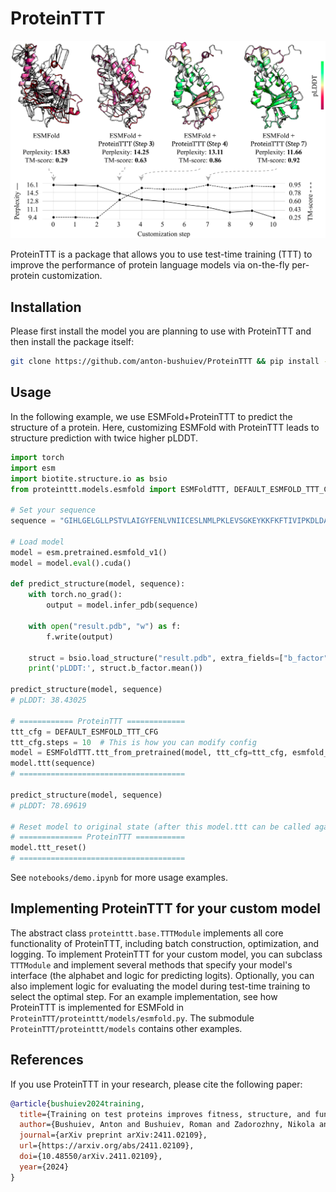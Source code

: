 # ProteinTTT

<p align="center">
  <img src="assets/cameo_folding_example.png" width="800" alt="Example of TTT applied to protein folding">
</p>

ProteinTTT is a package that allows you to use test-time training (TTT) to improve the performance of protein language models via on-the-fly per-protein customization.

## Installation

Please first install the model you are planning to use with ProteinTTT and then install the package itself:

```bash
git clone https://github.com/anton-bushuiev/ProteinTTT && pip install -e ProteinTTT
```

## Usage

In the following example, we use ESMFold+ProteinTTT to predict the structure of a protein. Here, customizing ESMFold with ProteinTTT leads to structure prediction with twice higher pLDDT.

```python
import torch
import esm
import biotite.structure.io as bsio
from proteinttt.models.esmfold import ESMFoldTTT, DEFAULT_ESMFOLD_TTT_CFG

# Set your sequence
sequence = "GIHLGELGLLPSTVLAIGYFENLVNIICESLNMLPKLEVSGKEYKKFKFTIVIPKDLDANIKKRAKIYFKQKSLIEIEIPTSSRNYPIHIQFDENSTDDILHLYDMPTTIGGIDKAIEMFMRKGHIGKTDQQKLLEERELRNFKTTLENLIATDAFAKEMVEVIIEE"

# Load model
model = esm.pretrained.esmfold_v1()
model = model.eval().cuda()

def predict_structure(model, sequence):
    with torch.no_grad():
        output = model.infer_pdb(sequence)

    with open("result.pdb", "w") as f:
        f.write(output)

    struct = bsio.load_structure("result.pdb", extra_fields=["b_factor"])
    print('pLDDT:', struct.b_factor.mean())

predict_structure(model, sequence)
# pLDDT: 38.43025

# ============ ProteinTTT =============
ttt_cfg = DEFAULT_ESMFOLD_TTT_CFG
ttt_cfg.steps = 10  # This is how you can modify config
model = ESMFoldTTT.ttt_from_pretrained(model, ttt_cfg=ttt_cfg, esmfold_config=model.cfg)
model.ttt(sequence)
# =====================================

predict_structure(model, sequence)
# pLDDT: 78.69619

# Reset model to original state (after this model.ttt can be called again on another protein)
# ============== ProteinTTT ===========
model.ttt_reset()
# =====================================
```

See `notebooks/demo.ipynb` for more usage examples.

## Implementing ProteinTTT for your custom model

The abstract class `proteinttt.base.TTTModule` implements all core functionality of ProteinTTT, including batch construction, optimization, and logging. To implement ProteinTTT for your custom model, you can subclass `TTTModule` and implement several methods that specify your model's interface (the alphabet and logic for predicting logits). Optionally, you can also implement logic for evaluating the model during test-time training to select the optimal step. For an example implementation, see how ProteinTTT is implemented for ESMFold in `ProteinTTT/proteinttt/models/esmfold.py`. The submodule `ProteinTTT/proteinttt/models` contains other examples.

## References

If you use ProteinTTT in your research, please cite the following paper:

```bibtex
@article{bushuiev2024training,
  title={Training on test proteins improves fitness, structure, and function prediction},
  author={Bushuiev, Anton and Bushuiev, Roman and Zadorozhny, Nikola and Samusevich, Raman and St{\"a}rk, Hannes and Sedlar, Jiri and Pluskal, Tom{\'a}{\v{s}} and Sivic, Josef},
  journal={arXiv preprint arXiv:2411.02109},
  url={https://arxiv.org/abs/2411.02109},
  doi={10.48550/arXiv.2411.02109},
  year={2024}
}
```
